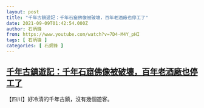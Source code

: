 ```yaml
---
layout: post
title: "千年古鎮遊記：千年石窟佛像被破壞，百年老酒廠也停工了"
date: 2021-09-09T01:42:54.000Z
author: 石炳鋒
from: https://www.youtube.com/watch?v=7D4-M4Y_pHI
tags: [ 石炳锋 ]
categories: [ 石炳锋 ]
---
```

<!--1631151774000-->
[千年古鎮遊記：千年石窟佛像被破壞，百年老酒廠也停工了](https://www.youtube.com/watch?v=7D4-M4Y_pHI)
------

<div>
【四川】好冷清的千年古鎮，沒有幾個遊客。
</div>
